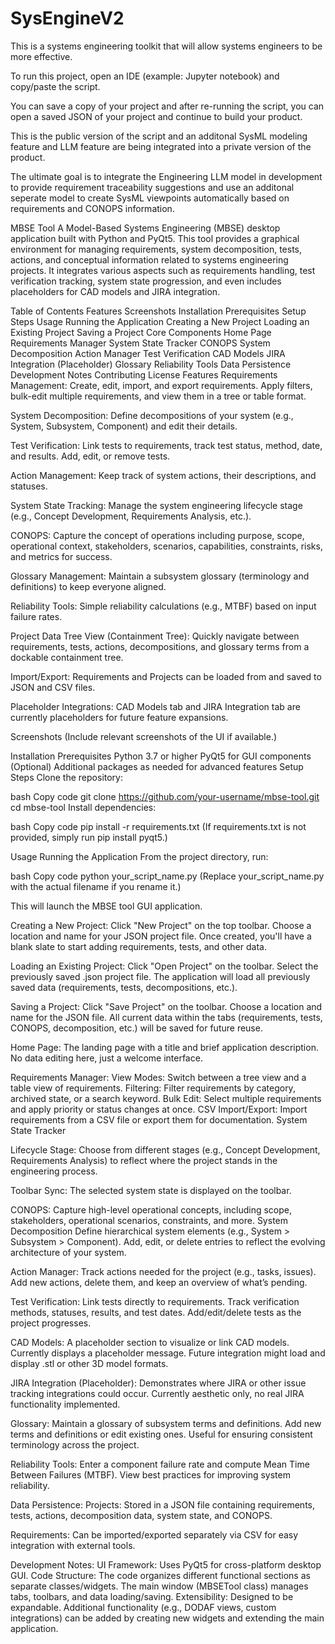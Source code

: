 # SysEngineV2
This is a systems engineering toolkit that will allow systems engineers to be more effective. 

To run this project, open an IDE (example: Jupyter notebook) and copy/paste the script. 

You can save a copy of your project and after re-running the script, you can open a saved JSON of your project and continue to build your product. 

This is the public version of the script and an additonal SysML modeling feature and LLM feature are being integrated into a private version of the product. 

The ultimate goal is to integrate the Engineering LLM model in development to provide requirement traceability suggestions and use an additonal seperate model to create SysML viewpoints automatically based on requirements and CONOPS information. 

MBSE Tool
A Model-Based Systems Engineering (MBSE) desktop application built with Python and PyQt5. This tool provides a graphical environment for managing requirements, system decomposition, tests, actions, and conceptual information related to systems engineering projects. It integrates various aspects such as requirements handling, test verification tracking, system state progression, and even includes placeholders for CAD models and JIRA integration.

Table of Contents
Features
Screenshots
Installation
Prerequisites
Setup Steps
Usage
Running the Application
Creating a New Project
Loading an Existing Project
Saving a Project
Core Components
Home Page
Requirements Manager
System State Tracker
CONOPS
System Decomposition
Action Manager
Test Verification
CAD Models
JIRA Integration (Placeholder)
Glossary
Reliability Tools
Data Persistence
Development Notes
Contributing
License
Features
Requirements Management:
Create, edit, import, and export requirements. Apply filters, bulk-edit multiple requirements, and view them in a tree or table format.

System Decomposition:
Define decompositions of your system (e.g., System, Subsystem, Component) and edit their details.

Test Verification:
Link tests to requirements, track test status, method, date, and results. Add, edit, or remove tests.

Action Management:
Keep track of system actions, their descriptions, and statuses.

System State Tracking:
Manage the system engineering lifecycle stage (e.g., Concept Development, Requirements Analysis, etc.).

CONOPS:
Capture the concept of operations including purpose, scope, operational context, stakeholders, scenarios, capabilities, constraints, risks, and metrics for success.

Glossary Management:
Maintain a subsystem glossary (terminology and definitions) to keep everyone aligned.

Reliability Tools:
Simple reliability calculations (e.g., MTBF) based on input failure rates.

Project Data Tree View (Containment Tree):
Quickly navigate between requirements, tests, actions, decompositions, and glossary terms from a dockable containment tree.

Import/Export:
Requirements and Projects can be loaded from and saved to JSON and CSV files.

Placeholder Integrations:
CAD Models tab and JIRA Integration tab are currently placeholders for future feature expansions.

Screenshots
(Include relevant screenshots of the UI if available.)

Installation
Prerequisites
Python 3.7 or higher
PyQt5 for GUI components
(Optional) Additional packages as needed for advanced features
Setup Steps
Clone the repository:

bash
Copy code
git clone https://github.com/your-username/mbse-tool.git
cd mbse-tool
Install dependencies:

bash
Copy code
pip install -r requirements.txt
(If requirements.txt is not provided, simply run pip install pyqt5.)

Usage
Running the Application
From the project directory, run:

bash
Copy code
python your_script_name.py
(Replace your_script_name.py with the actual filename if you rename it.)

This will launch the MBSE tool GUI application.

Creating a New Project:
Click "New Project" on the top toolbar.
Choose a location and name for your JSON project file.
Once created, you'll have a blank slate to start adding requirements, tests, and other data.

Loading an Existing Project:
Click "Open Project" on the toolbar.
Select the previously saved .json project file.
The application will load all previously saved data (requirements, tests, decompositions, etc.).

Saving a Project:
Click "Save Project" on the toolbar.
Choose a location and name for the JSON file.
All current data within the tabs (requirements, tests, CONOPS, decomposition, etc.) will be saved for future reuse.

Home Page:
The landing page with a title and brief application description. No data editing here, just a welcome interface.

Requirements Manager:
View Modes: Switch between a tree view and a table view of requirements.
Filtering: Filter requirements by category, archived state, or a search keyword.
Bulk Edit: Select multiple requirements and apply priority or status changes at once.
CSV Import/Export: Import requirements from a CSV file or export them for documentation.
System State Tracker

Lifecycle Stage: Choose from different stages (e.g., Concept Development, Requirements Analysis) to reflect where the project stands in the engineering process.

Toolbar Sync: The selected system state is displayed on the toolbar.

CONOPS:
Capture high-level operational concepts, including scope, stakeholders, operational scenarios, constraints, and more.
System Decomposition
Define hierarchical system elements (e.g., System > Subsystem > Component).
Add, edit, or delete entries to reflect the evolving architecture of your system.

Action Manager:
Track actions needed for the project (e.g., tasks, issues).
Add new actions, delete them, and keep an overview of what’s pending.

Test Verification:
Link tests directly to requirements.
Track verification methods, statuses, results, and test dates.
Add/edit/delete tests as the project progresses.

CAD Models:
A placeholder section to visualize or link CAD models. Currently displays a placeholder message.
Future integration might load and display .stl or other 3D model formats.

JIRA Integration (Placeholder):
Demonstrates where JIRA or other issue tracking integrations could occur.
Currently aesthetic only, no real JIRA functionality implemented.

Glossary:
Maintain a glossary of subsystem terms and definitions.
Add new terms and definitions or edit existing ones.
Useful for ensuring consistent terminology across the project.

Reliability Tools:
Enter a component failure rate and compute Mean Time Between Failures (MTBF).
View best practices for improving system reliability.

Data Persistence:
Projects: Stored in a JSON file containing requirements, tests, actions, decomposition data, system state, and CONOPS.

Requirements: Can be imported/exported separately via CSV for easy integration with external tools.

Development Notes:
UI Framework: Uses PyQt5 for cross-platform desktop GUI.
Code Structure: The code organizes different functional sections as separate classes/widgets. The main window (MBSETool class) manages tabs, toolbars, and data loading/saving.
Extensibility: Designed to be expandable. Additional functionality (e.g., DODAF views, custom integrations) can be added by creating new widgets and extending the main application.


